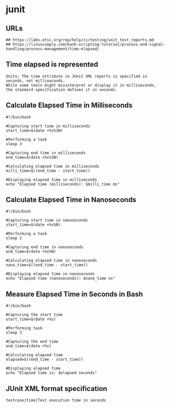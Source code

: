 junit
=====

## URLs

```
## https://labs.etsi.org/rep/help/ci/testing/unit_test_reports.md
## https://linuxsimply.com/bash-scripting-tutorial/process-and-signal-handling/process-management/time-elapsed/
```

## Time elapsed is represented

```
Units: The time attribute in JUnit XML reports is specified in seconds, not milliseconds.
While some tools might misinterpret or display it in milliseconds,
the standard specification defines it in seconds.
```

## Calculate Elapsed Time in Milliseconds

```
#!/bin/bash

#Capturing start time in milliseconds
start_time=$(date +%s%3N)

#Performing a task
sleep 3

#Capturing end time in milliseconds
end_time=$(date +%s%3N)

#Calculating elapsed time in milliseconds
milli_time=$((end_time - start_time))

#Displaying elapsed time in milliseconds
echo "Elapsed time (milliseconds): $milli_time ms"
```

## Calculate Elapsed Time in Nanoseconds

```
#!/bin/bash

#Capturing start time in nanoseconds
start_time=$(date +%s%N)

#Performing a task
sleep 2

#Capturing end time in nanoseconds
end_time=$(date +%s%N)

#Calculating elapsed time in nanoseconds
nano_time=$((end_time - start_time))

#Displaying elapsed time in nanoseconds
echo "Elapsed time (nanoseconds): $nano_time ns"
```

## Measure Elapsed Time in Seconds in Bash

```
#!/bin/bash

#Capturing the start time
start_time=$(date +%s)

#Performing task
sleep 3

#Capturing the end time
end_time=$(date +%s)

#Calculating elapsed time
elapsed=$((end_time - start_time))

#Displaying elapsed time
echo "Elapsed time is: $elapsed seconds"
```

## JUnit XML format specification

```
testcase|time|Test execution time in seconds
```
